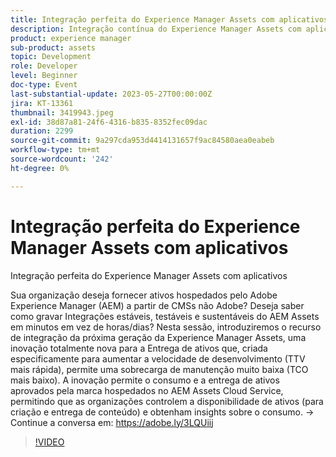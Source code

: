 ```yaml
---
title: Integração perfeita do Experience Manager Assets com aplicativos
description: Integração contínua do Experience Manager Assets com aplicativosSua organização deseja fornecer ativos hospedados pelo Adobe Experience Manager (AEM) a partir de CMSs não-Adobe? Deseja saber como gravar Integrações estáveis, testáveis e sustentáveis do AEM Assets em minutos em vez de horas/dias? Nesta sessão, introduziremos o recurso de integração da próxima geração da Experience Manager Assets, uma inovação totalmente nova para a Entrega de ativos que, criada especificamente para aumentar a velocidade de desenvolvimento (TTV mais rápida), permite uma sobrecarga de manutenção muito baixa (TCO mais baixo). A inovação permite o consumo e a entrega de ativos aprovados pela marca hospedados no AEM Assets Cloud Service, permitindo que as organizações controlem a disponibilidade de ativos (para criação e entrega de conteúdo) e obtenham insights sobre o consumo.
product: experience manager
sub-product: assets
topic: Development
role: Developer
level: Beginner
doc-type: Event
last-substantial-update: 2023-05-27T00:00:00Z
jira: KT-13361
thumbnail: 3419943.jpeg
exl-id: 38d87a81-24f6-4316-b835-8352fec09dac
duration: 2299
source-git-commit: 9a297cda953d4414131657f9ac84580aea0eabeb
workflow-type: tm+mt
source-wordcount: '242'
ht-degree: 0%

---
```


# Integração perfeita do Experience Manager Assets com aplicativos

Integração perfeita do Experience Manager Assets com aplicativos

Sua organização deseja fornecer ativos hospedados pelo Adobe Experience Manager (AEM) a partir de CMSs não Adobe? Deseja saber como gravar Integrações estáveis, testáveis e sustentáveis do AEM Assets em minutos em vez de horas/dias? Nesta sessão, introduziremos o recurso de integração da próxima geração da Experience Manager Assets, uma inovação totalmente nova para a Entrega de ativos que, criada especificamente para aumentar a velocidade de desenvolvimento (TTV mais rápida), permite uma sobrecarga de manutenção muito baixa (TCO mais baixo). A inovação permite o consumo e a entrega de ativos aprovados pela marca hospedados no AEM Assets Cloud Service, permitindo que as organizações controlem a disponibilidade de ativos (para criação e entrega de conteúdo) e obtenham insights sobre o consumo. → Continue a conversa em: https://adobe.ly/3LQUiij

>[!VIDEO](https://video.tv.adobe.com/v/3419943/?learn=on)
